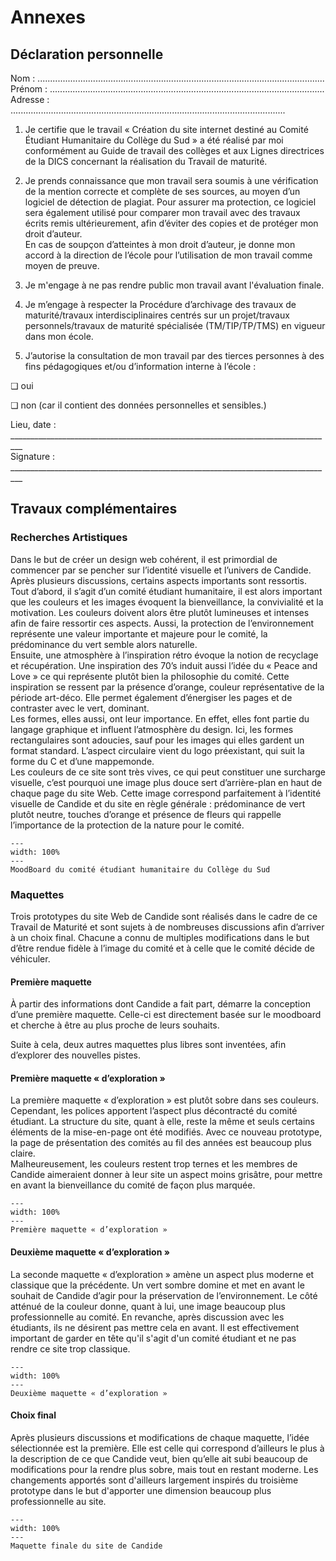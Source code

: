 # Annexes

## Déclaration personnelle

Nom 	: ..................................................................................................................      
Prénom 	: .............................................................................................................       
Adresse 	: .............................................................................................................         

1. Je certifie que le travail « Création du site internet destiné au Comité Étudiant Humanitaire du Collège du Sud » a été réalisé par moi conformément au Guide de travail des collèges et aux Lignes directrices de la DICS concernant la réalisation du Travail de maturité.

2. Je prends connaissance que mon travail sera soumis à une vérification de la mention correcte et complète de ses sources, au moyen d’un logiciel de détection de plagiat. Pour assurer ma protection, ce logiciel sera également utilisé pour comparer mon travail avec des travaux écrits remis ultérieurement, afin d’éviter des copies et de protéger mon droit d’auteur.         
En cas de soupçon d’atteintes à mon droit d’auteur, je donne mon accord à la direction de l’école pour l’utilisation de mon travail comme moyen de preuve.

3. Je m'engage à ne pas rendre public mon travail avant l'évaluation finale.

4. Je m’engage à respecter la Procédure d’archivage des travaux de maturité/travaux interdisciplinaires centrés sur un projet/travaux personnels/travaux de maturité spécialisée (TM/TIP/TP/TMS) en vigueur dans mon école.

5. J’autorise la consultation de mon travail par des tierces personnes à des fins pédagogiques et/ou d’information interne à l’école :

❏ oui

❏ non (car il contient des données personnelles et sensibles.)

Lieu, date : _________________________________________________________________________________             
Signature : _________________________________________________________________________________       


## Travaux complémentaires

### Recherches Artistiques

Dans le but de créer un design web cohérent, il est primordial de commencer par se pencher sur l’identité visuelle et l’univers de Candide. Après plusieurs discussions, certains aspects importants sont ressortis.        
Tout d’abord, il s’agit d’un comité étudiant humanitaire, il est alors important que les couleurs et les images évoquent la bienveillance, la convivialité et la motivation. Les couleurs doivent alors être plutôt lumineuses et intenses afin de faire ressortir ces aspects. Aussi, la protection de l’environnement représente une valeur importante et majeure pour le comité, la prédominance du vert semble alors naturelle.         
Ensuite, une atmosphère à l’inspiration rétro évoque la notion de recyclage et récupération. Une inspiration des 70’s induit aussi l’idée du « Peace and Love » ce qui représente plutôt bien la philosophie du comité. Cette inspiration se ressent par la présence d’orange, couleur représentative de la période art-déco. Elle permet également d’énergiser les pages et de contraster avec le vert, dominant.      
Les formes, elles aussi, ont leur importance. En effet, elles font partie du langage graphique et influent l’atmosphère du design. Ici, les formes rectangulaires sont adoucies, sauf pour les images qui elles gardent un format standard. L’aspect circulaire vient du logo préexistant, qui suit la forme du C et d’une mappemonde.     
Les couleurs de ce site sont très vives, ce qui peut constituer une surcharge visuelle, c’est pourquoi une image plus douce sert d’arrière-plan en haut de chaque page du site Web. Cette image correspond parfaitement à l’identité visuelle de Candide et du site en règle générale : prédominance de vert plutôt neutre, touches d’orange et présence de fleurs qui rappelle l’importance de la protection de la nature pour le comité. 

```{figure} figures/moodboard.jpeg
---
width: 100%
---
MoodBoard du comité étudiant humanitaire du Collège du Sud
```



### Maquettes

Trois prototypes du site Web de Candide sont réalisés dans le cadre de ce Travail de Maturité et sont sujets à de nombreuses discussions afin d’arriver à un choix final. Chacune a connu de multiples modifications dans le but d’être rendue fidèle à l’image du comité et à celle que le comité décide de véhiculer.      

#### Première maquette

À partir des informations dont Candide a fait part, démarre la conception d’une première maquette. Celle-ci est directement basée sur le moodboard et cherche à être au plus proche de leurs souhaits.        

Suite à cela, deux autres maquettes plus libres sont inventées, afin d’explorer des nouvelles pistes. 

#### Première maquette « d’exploration »

La première maquette « d’exploration » est plutôt sobre dans ses couleurs. Cependant, les polices apportent l’aspect plus décontracté du comité étudiant. La structure du site, quant à elle, reste la même et seuls certains éléments de la mise-en-page ont été modifiés. Avec ce nouveau prototype, la page de présentation des comités au fil des années est beaucoup plus claire.        
Malheureusement, les couleurs restent trop ternes et les membres de Candide aimeraient donner à leur site un aspect moins grisâtre, pour mettre en avant la bienveillance du comité de façon plus marquée.      

```{figure} figures/Proto2.jpeg
---
width: 100%
---
Première maquette « d’exploration »
```

#### Deuxième maquette « d’exploration »

La seconde maquette « d’exploration » amène un aspect plus moderne et classique que la précédente. Un vert sombre domine et met en avant le souhait de Candide d’agir pour la préservation de l’environnement. Le côté atténué de la couleur donne, quant à lui, une image beaucoup plus professionnelle au comité.  En revanche, après discussion avec les étudiants, ils ne désirent pas mettre cela en avant. Il est effectivement important de garder en tête qu'il s'agit d'un comité étudiant et ne pas rendre ce site trop classique. 

```{figure} figures/Proto3.jpeg
---
width: 100%
---
Deuxième maquette « d’exploration »
```

#### Choix final

Après plusieurs discussions et modifications de chaque maquette, l’idée sélectionnée est la première. Elle est celle qui correspond d’ailleurs le plus à la description de ce que Candide veut, bien qu’elle ait subi beaucoup de modifications pour la rendre plus sobre, mais tout en restant moderne. Les changements apportés sont d'ailleurs largement inspirés du troisième prototype dans le but d'apporter une dimension beaucoup plus professionnelle au site.      

```{figure} figures/Proto_final.jpeg
---
width: 100%
---
Maquette finale du site de Candide
```


